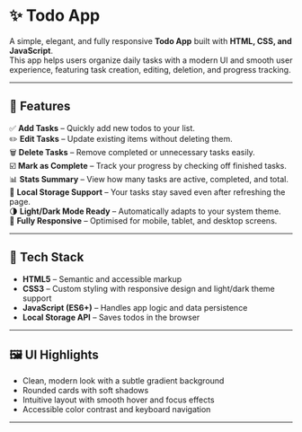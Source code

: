 # ✨ Todo App

A simple, elegant, and fully responsive **Todo App** built with **HTML, CSS, and JavaScript**.  
This app helps users organize daily tasks with a modern UI and smooth user experience, featuring task creation, editing, deletion, and progress tracking.

---

## 🚀 Features

✅ **Add Tasks** – Quickly add new todos to your list.  
✏️ **Edit Tasks** – Update existing items without deleting them.  
🗑️ **Delete Tasks** – Remove completed or unnecessary tasks easily.  
☑️ **Mark as Complete** – Track your progress by checking off finished tasks.  
📊 **Stats Summary** – View how many tasks are active, completed, and total.  
💾 **Local Storage Support** – Your tasks stay saved even after refreshing the page.  
🌗 **Light/Dark Mode Ready** – Automatically adapts to your system theme.  
📱 **Fully Responsive** – Optimised for mobile, tablet, and desktop screens.

---

## 🧩 Tech Stack

- **HTML5** – Semantic and accessible markup  
- **CSS3** – Custom styling with responsive design and light/dark theme support  
- **JavaScript (ES6+)** – Handles app logic and data persistence  
- **Local Storage API** – Saves todos in the browser

---

## 🖼️ UI Highlights

- Clean, modern look with a subtle gradient background  
- Rounded cards with soft shadows  
- Intuitive layout with smooth hover and focus effects  
- Accessible color contrast and keyboard navigation

---

